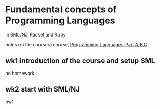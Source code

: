 # Fundamental concepts of Programming Languages
in SML/NJ, Racket and Ruby

notes on the coursera course, [Programming Languages-Part A,B,C](https://www.coursera.org/learn/programming-languages/)

## wk1 introduction of the course and setup SML
no homework

## wk2 start with SML/NJ
hw1
